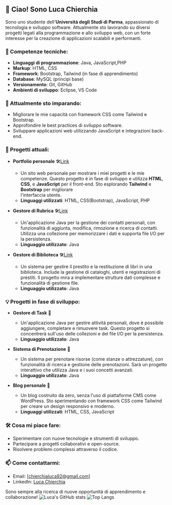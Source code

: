 ## 👋 Ciao! Sono Luca Chierchia

Sono uno studente dell'**Università degli Studi di Parma**, appassionato di tecnologia e sviluppo software. Attualmente sto lavorando su diversi progetti legati alla programmazione e allo sviluppo web, con un forte interesse per la creazione di applicazioni scalabili e performanti.

### 🔧 Competenze tecniche:
- **Linguaggi di programmazione**: Java, JavaScript,PHP
- **Markup**: HTML, CSS
- **Framework**: Bootstrap, Tailwind (in fase di apprendimento)
- **Database**: MySQL (principi base)
- **Versionamento**: Git, GitHub
- **Ambienti di sviluppo**: Eclipse, VS Code

### 🌱 Attualmente sto imparando:
- Migliorare le mie capacità con framework CSS come Tailwind e Bootstrap.
- Approfondire le best practices di sviluppo software.
- Sviluppare applicazioni web utilizzando JavaScript e integrazioni back-end.

### 🚀 Progetti attuali:
- **Portfolio personale** 🛠️[Link](https://github.com/luca-chierchia/CMS)
  - Un sito web personale per mostrare i miei progetti e le mie competenze. Questo progetto è in fase di sviluppo e utilizza **HTML**, **CSS**, e **JavaScript** per il front-end. Sto esplorando **Tailwind** e **Bootstrap** per migliorare     
    l'interfaccia utente.
  - **Linguaggi utilizzati**: HTML, CSS(Bootstrap), JavaScript, PHP

- **Gestore di Rubrica** 🛠️[Link](https://github.com/luca-chierchia/Rubrica)
  - Un'applicazione Java per la gestione dei contatti personali, con funzionalità di aggiunta, modifica, rimozione e ricerca di contatti. Utilizza una collezione per memorizzare i dati e supporta file I/O per la persistenza.
  - **Linguaggio utilizzato**: Java

- **Gestore di Biblioteca** 🛠️[Link](https://github.com/luca-chierchia/Gestore-Biblioteca)
  - Un sistema per gestire il prestito e la restituzione di libri in una biblioteca. Include la gestione di cataloghi, utenti e registrazioni di prestiti. Il progetto mira a implementare strutture dati complesse e funzionalità di gestione file.
  - **Linguaggio utilizzato**: Java

### 💡 Progetti in fase di sviluppo:

- **Gestore di Task** 🚧
  - Un'applicazione Java per gestire attività personali, dove è possibile aggiungere, completare e rimuovere task. Questo progetto si concentrerà sull'uso delle collezioni e del file I/O per la persistenza.
  - **Linguaggio utilizzato**: Java


- **Sistema di Prenotazione** 🚧
  - Un sistema per prenotare risorse (come stanze o attrezzature), con funzionalità di ricerca e gestione delle prenotazioni. Sarà un progetto interattivo che utilizza Java e i suoi concetti avanzati.
  - **Linguaggio utilizzato**: Java
    
- **Blog personale** 🚧
  - Un blog costruito da zero, senza l'uso di piattaforme CMS come WordPress. Sto sperimentando con framework CSS come Tailwind per creare un design responsivo e moderno.
  - **Linguaggi utilizzati**: HTML, CSS, JavaScript

### 🛠️ Cosa mi piace fare:
- Sperimentare con nuove tecnologie e strumenti di sviluppo.
- Partecipare a progetti collaborativi e open-source.
- Risolvere problemi complessi attraverso il codice.

### 📫 Come contattarmi:
- Email: [chierchialuca92@gmail.com]
- LinkedIn: [Luca Chierchia](https://www.linkedin.com/in/luca-chierchia-7a5226251/)

Sono sempre alla ricerca di nuove opportunità di apprendimento e collaborazione!
![Luca's GitHub stats](https://github-readme-stats.vercel.app/api?username=luca-chierchia&show_icons=true&theme=dracula)
![Top Langs](https://github-readme-stats.vercel.app/api/top-langs/?username=luca-chierchia&layout=compact&theme=dracula)

